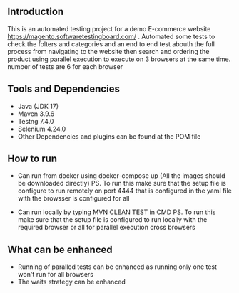 ## Introduction

 This is an automated testing project for a demo E-commerce website https://magento.softwaretestingboard.com/ .
 Automated some tests to check the folters and categories and an end to end test abouth the full process from navigating to the website then search and ordering the product 
 using parallel execution to execute on 3 browsers at the same time. number of tests are 6 for each browser

## Tools and Dependencies

 - Java (JDK 17)
 - Maven 3.9.6
 - Testng 7.4.0
 - Selenium 4.24.0
 - Other Dependencies and plugins can be found at the POM file

## How to run

- Can run from docker using docker-compose up (All the images should be downloaded directly)
  PS. To run this make sure that the setup file is configure to run remotely on port 4444 that is configured in the yaml file with the browsser is configured for all

- Can run locally by typing MVN CLEAN TEST in CMD
  PS. To run this make sure that the setup file is configured to run locally with the required browser or all for parallel execution cross browsers

## What can be enhanced

- Running of paralled tests can be enhanced as running only one test won't run for all browsers
- The waits strategy can be enhanced 
